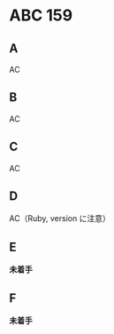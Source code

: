#   ABC 159

##  A

AC

##  B

AC

##  C

AC

##  D

AC（Ruby, version に注意）

##  E

**未着手**

##  F

**未着手**
